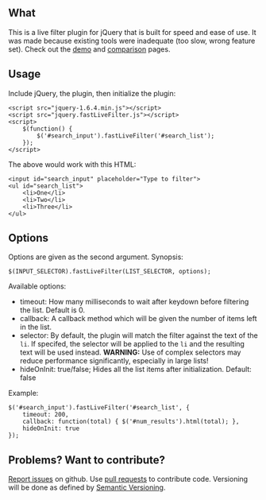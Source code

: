 What
----

This is a live filter plugin for jQuery that is built for speed and ease of use.  It was made because existing tools were inadequate (too slow, wrong feature set).  Check out the [demo](http://anthonybush.com/projects/jquery_fast_live_filter/demo/) and [comparison](http://anthonybush.com/projects/jquery_fast_live_filter/comparison/) pages.

Usage
-----

Include jQuery, the plugin, then initialize the plugin:

	<script src="jquery-1.6.4.min.js"></script>
	<script src="jquery.fastLiveFilter.js"></script>
	<script>
		$(function() {
			$('#search_input').fastLiveFilter('#search_list');
		});
	</script>

The above would work with this HTML:

	<input id="search_input" placeholder="Type to filter">
	<ul id="search_list">
		<li>One</li>
		<li>Two</li>
		<li>Three</li>
	</ul>

Options
-------

Options are given as the second argument. Synopsis:

	$(INPUT_SELECTOR).fastLiveFilter(LIST_SELECTOR, options);

Available options:

- timeout: How many milliseconds to wait after keydown before filtering the list.  Default is 0.
- callback: A callback method which will be given the number of items left in the list.
- selector: By default, the plugin will match the filter against the text of the `li`. If specifed, the selector will be applied to the `li` and the resulting text will be used instead. **WARNING:** Use of complex selectors may reduce performance significantly, especially in large lists!
- hideOnInit: true/false; Hides all the list items after initialization. Default: false

Example:

	$('#search_input').fastLiveFilter('#search_list', {
		timeout: 200,
		callback: function(total) { $('#num_results').html(total); },
		hideOnInit: true
	});

Problems? Want to contribute?
-----------------------------

[Report issues](https://github.com/awbush/jquery-fastLiveFilter/issues) on github.  Use [pull requests](http://help.github.com/send-pull-requests/) to contribute code.  Versioning will be done as defined by [Semantic Versioning](http://semver.org/).
